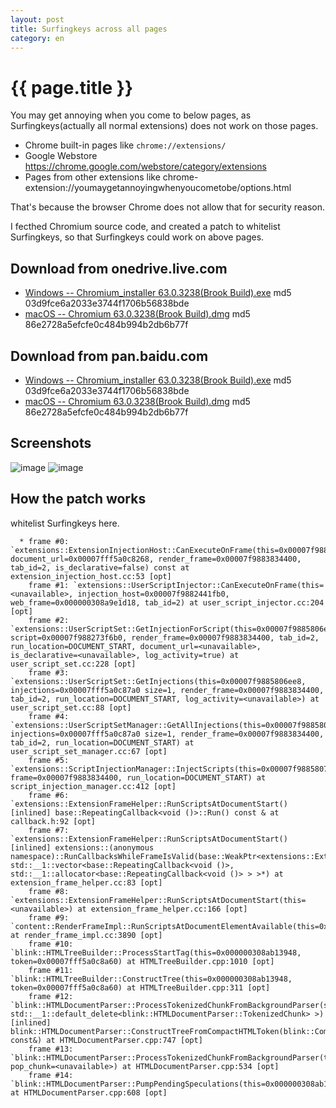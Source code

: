 ```yaml
---
layout: post
title: Surfingkeys across all pages
category: en
---
```


{{ page.title }}
================

You may get annoying when you come to below pages, as Surfingkeys(actually all normal extensions) does not work on those pages.

* Chrome built-in pages like `chrome://extensions/`
* Google Webstore https://chrome.google.com/webstore/category/extensions
* Pages from other extensions like chrome-extension://youmaygetannoyingwhenyoucometobe/options.html

That's because the browser Chrome does not allow that for security reason.

I fecthed Chromium source code, and created a patch to whitelist Surfingkeys, so that Surfingkeys could work on above pages.

## Download from onedrive.live.com
* [Windows -- Chromium_installer 63.0.3238(Brook Build).exe](https://1drv.ms/u/s!AtpOdm9tOTsajTQ97cpY8-4qWr_N) md5 03d9fce6a2033e3744f1706b56838bde
* [macOS -- Chromium 63.0.3238(Brook Build).dmg](https://1drv.ms/u/s!AtpOdm9tOTsajTU0_W4Zf_UeL2W-) md5 86e2728a5efcfe0c484b994b2db6b77f

## Download from pan.baidu.com
* [Windows -- Chromium_installer 63.0.3238(Brook Build).exe](https://pan.baidu.com/s/1o7CWEyY) md5 03d9fce6a2033e3744f1706b56838bde
* [macOS -- Chromium 63.0.3238(Brook Build).dmg](https://pan.baidu.com/s/1dEMI0xF) md5 86e2728a5efcfe0c484b994b2db6b77f


## Screenshots

![image](https://user-images.githubusercontent.com/288207/31577261-c7ca6e1c-b0d0-11e7-9da1-c4c0732214de.png)
![image](https://user-images.githubusercontent.com/288207/31435705-282aaf70-ae46-11e7-8487-1792bdd5fd2c.png)

## How the patch works

whitelist Surfingkeys here.

      * frame #0: `extensions::ExtensionInjectionHost::CanExecuteOnFrame(this=0x00007f9882441fb0, document_url=0x00007fff5a0c8268, render_frame=0x00007f9883834400, tab_id=2, is_declarative=false) const at extension_injection_host.cc:53 [opt]
        frame #1: `extensions::UserScriptInjector::CanExecuteOnFrame(this=<unavailable>, injection_host=0x00007f9882441fb0, web_frame=0x000000308a9e1d18, tab_id=2) at user_script_injector.cc:204 [opt]
        frame #2: `extensions::UserScriptSet::GetInjectionForScript(this=0x00007f9885806ee8, script=0x00007f988273f6b0, render_frame=0x00007f9883834400, tab_id=2, run_location=DOCUMENT_START, document_url=<unavailable>, is_declarative=<unavailable>, log_activity=true) at user_script_set.cc:228 [opt]
        frame #3: `extensions::UserScriptSet::GetInjections(this=0x00007f9885806ee8, injections=0x00007fff5a0c87a0 size=1, render_frame=0x00007f9883834400, tab_id=2, run_location=DOCUMENT_START, log_activity=<unavailable>) at user_script_set.cc:88 [opt]
        frame #4: `extensions::UserScriptSetManager::GetAllInjections(this=0x00007f9885806ee0, injections=0x00007fff5a0c87a0 size=1, render_frame=0x00007f9883834400, tab_id=2, run_location=DOCUMENT_START) at user_script_set_manager.cc:67 [opt]
        frame #5: `extensions::ScriptInjectionManager::InjectScripts(this=0x00007f9885807120, frame=0x00007f9883834400, run_location=DOCUMENT_START) at script_injection_manager.cc:412 [opt]
        frame #6: `extensions::ExtensionFrameHelper::RunScriptsAtDocumentStart() [inlined] base::RepeatingCallback<void ()>::Run() const & at callback.h:92 [opt]
        frame #7: `extensions::ExtensionFrameHelper::RunScriptsAtDocumentStart() [inlined] extensions::(anonymous namespace)::RunCallbacksWhileFrameIsValid(base::WeakPtr<extensions::ExtensionFrameHelper>, std::__1::vector<base::RepeatingCallback<void ()>, std::__1::allocator<base::RepeatingCallback<void ()> > >*) at extension_frame_helper.cc:83 [opt]
        frame #8: `extensions::ExtensionFrameHelper::RunScriptsAtDocumentStart(this=<unavailable>) at extension_frame_helper.cc:166 [opt]
        frame #9: `content::RenderFrameImpl::RunScriptsAtDocumentElementAvailable(this=0x00007f9883834400) at render_frame_impl.cc:3890 [opt]
        frame #10: `blink::HTMLTreeBuilder::ProcessStartTag(this=0x000000308ab13948, token=0x00007fff5a0c8a60) at HTMLTreeBuilder.cpp:1010 [opt]
        frame #11: `blink::HTMLTreeBuilder::ConstructTree(this=0x000000308ab13948, token=0x00007fff5a0c8a60) at HTMLTreeBuilder.cpp:311 [opt]
        frame #12: `blink::HTMLDocumentParser::ProcessTokenizedChunkFromBackgroundParser(std::__1::unique_ptr<blink::HTMLDocumentParser::TokenizedChunk, std::__1::default_delete<blink::HTMLDocumentParser::TokenizedChunk> >) [inlined] blink::HTMLDocumentParser::ConstructTreeFromCompactHTMLToken(blink::CompactHTMLToken const&) at HTMLDocumentParser.cpp:747 [opt]
        frame #13: `blink::HTMLDocumentParser::ProcessTokenizedChunkFromBackgroundParser(this=0x000000308ab13590, pop_chunk=<unavailable>) at HTMLDocumentParser.cpp:534 [opt]
        frame #14: `blink::HTMLDocumentParser::PumpPendingSpeculations(this=0x000000308ab13590) at HTMLDocumentParser.cpp:608 [opt]

